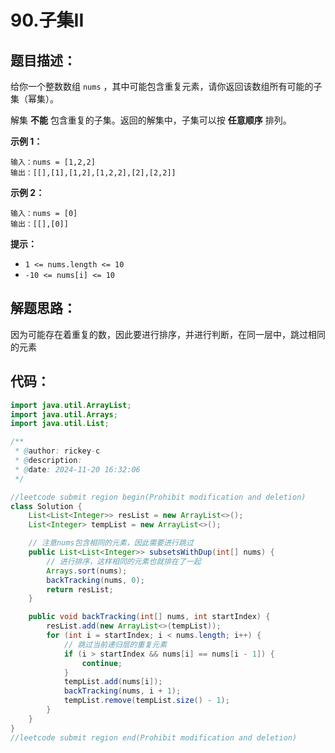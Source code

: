 #  90.子集II

## 题目描述：

给你一个整数数组 `nums` ，其中可能包含重复元素，请你返回该数组所有可能的子集（幂集）。

解集 **不能** 包含重复的子集。返回的解集中，子集可以按 **任意顺序** 排列。

**示例 1：**

```
输入：nums = [1,2,2]
输出：[[],[1],[1,2],[1,2,2],[2],[2,2]]
```

**示例 2：**

```
输入：nums = [0]
输出：[[],[0]]
```

 

**提示：**

+ `1 <= nums.length <= 10`
+ `-10 <= nums[i] <= 10`

## 解题思路：

因为可能存在着重复的数，因此要进行排序，并进行判断，在同一层中，跳过相同的元素

## 代码：

```java
import java.util.ArrayList;
import java.util.Arrays;
import java.util.List;

/**
 * @author: rickey-c
 * @description:
 * @date: 2024-11-20 16:32:06
 */

//leetcode submit region begin(Prohibit modification and deletion)
class Solution {
    List<List<Integer>> resList = new ArrayList<>();
    List<Integer> tempList = new ArrayList<>();

    // 注意nums包含相同的元素，因此需要进行跳过
    public List<List<Integer>> subsetsWithDup(int[] nums) {
        // 进行排序，这样相同的元素也就排在了一起
        Arrays.sort(nums);
        backTracking(nums, 0);
        return resList;
    }

    public void backTracking(int[] nums, int startIndex) {
        resList.add(new ArrayList<>(tempList));
        for (int i = startIndex; i < nums.length; i++) {
            // 跳过当前递归层的重复元素
            if (i > startIndex && nums[i] == nums[i - 1]) {
                continue;
            }
            tempList.add(nums[i]);
            backTracking(nums, i + 1);
            tempList.remove(tempList.size() - 1);
        }
    }
}
//leetcode submit region end(Prohibit modification and deletion)

```

